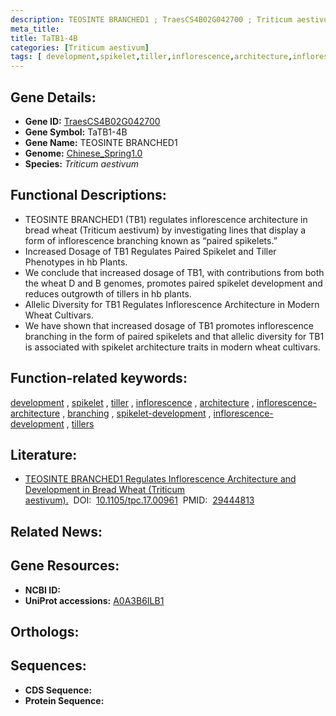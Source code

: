 ```yaml
---
description: TEOSINTE BRANCHED1 ; TraesCS4B02G042700 ; Triticum aestivum
meta_title:
title: TaTB1-4B
categories: [Triticum aestivum]
tags: [ development,spikelet,tiller,inflorescence,architecture,inflorescence architecture,branching,spikelet development,inflorescence development,tillers ]
---
```


## Gene Details:
- **Gene ID:**	[TraesCS4B02G042700](https://ensembl.gramene.org/Triticum_aestivum/Gene/Summary?g=TraesCS4B02G042700)
- **Gene Symbol:** TaTB1-4B
- **Gene Name:** TEOSINTE BRANCHED1
- **Genome:** [Chinese_Spring1.0](https://ensembl.gramene.org/Triticum_aestivum/Info/Index)
- **Species:** *Triticum aestivum*

## Functional Descriptions:
   - TEOSINTE BRANCHED1 (TB1) regulates inflorescence architecture in bread wheat (Triticum aestivum) by investigating lines that display a form of inflorescence branching known as “paired spikelets.”
   - Increased Dosage of TB1 Regulates Paired Spikelet and Tiller Phenotypes in hb Plants.
   - We conclude that increased dosage of TB1, with contributions from both the wheat D and B genomes, promotes paired spikelet development and reduces outgrowth of tillers in hb plants.
   - Allelic Diversity for TB1 Regulates Inflorescence Architecture in Modern Wheat Cultivars.
   - We have shown that increased dosage of TB1 promotes inflorescence branching in the form of paired spikelets and that allelic diversity for TB1 is associated with spikelet architecture traits in modern wheat cultivars.

## Function-related keywords:
[development](/tags/development/)&nbsp;,&nbsp;[spikelet](/tags/spikelet/)&nbsp;,&nbsp;[tiller](/tags/tiller/)&nbsp;,&nbsp;[inflorescence](/tags/inflorescence/)&nbsp;,&nbsp;[architecture](/tags/architecture/)&nbsp;,&nbsp;[inflorescence-architecture](/tags/inflorescence-architecture/)&nbsp;,&nbsp;[branching](/tags/branching/)&nbsp;,&nbsp;[spikelet-development](/tags/spikelet-development/)&nbsp;,&nbsp;[inflorescence-development](/tags/inflorescence-development/)&nbsp;,&nbsp;[tillers](/tags/tillers/)

## Literature:
   - [TEOSINTE BRANCHED1 Regulates Inflorescence Architecture and Development in Bread Wheat (Triticum aestivum).]( https://academic.oup.com/plcell/article/30/3/563/6099252?login=true#supplementary-data)&nbsp;&nbsp;DOI:&nbsp;&nbsp;[10.1105/tpc.17.00961](https://academic.oup.com/plcell/article/30/3/563/6099252?login=true#supplementary-data)&nbsp;&nbsp;PMID:&nbsp;&nbsp;[29444813](https://pubmed.ncbi.nlm.nih.gov/29444813/)

## Related News:

## Gene Resources:
- **NCBI ID:**  [](https://www.ncbi.nlm.nih.gov/gene/?term=)
- **UniProt accessions:** [A0A3B6ILB1](https://www.uniprot.org/uniprotkb/A0A3B6ILB1/entry)

## Orthologs:

## Sequences:
- **CDS Sequence:**
- **Protein Sequence:**
